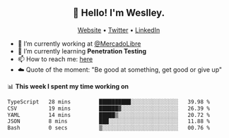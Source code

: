 <h2 align="center">👋 Hello! I'm Weslley.</h2>
<p align="center">
  <a href="http://weslleyneri.com.br">Website</a> •
  <a href="https://twitter.com/Weslley_Neri">Twitter</a> •
  <a href="https://www.linkedin.com/in/weslley-neri-3658908b">LinkedIn</a>
</p>


- 🔭 I’m currently working at [@MercadoLibre](https://github.com/mercadolibre)
- 🌱 I’m currently learning **Penetration Testing**
- 📫 How to reach me: [here](mailto:weslley39@gmail.com)
- ☁️ Quote of the moment: "Be good at something, get good or give up"

📊 **This week I spent my time working on**
<!--START_SECTION:waka-->

```txt
TypeScript   28 mins         ██████████░░░░░░░░░░░░░░░   39.98 %
CSV          19 mins         ██████▓░░░░░░░░░░░░░░░░░░   26.39 %
YAML         14 mins         █████▒░░░░░░░░░░░░░░░░░░░   20.72 %
JSON         8 mins          ███░░░░░░░░░░░░░░░░░░░░░░   11.88 %
Bash         0 secs          ▒░░░░░░░░░░░░░░░░░░░░░░░░   00.76 %
```

<!--END_SECTION:waka-->

<!-- Inspired by https://github.com/gruselhaus/gruselhaus -->